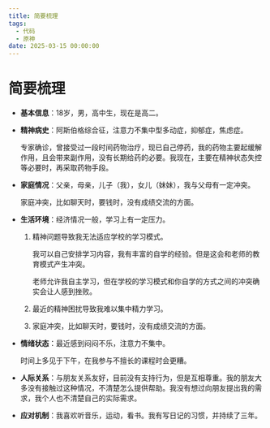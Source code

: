 ```yaml
---
title: 简要梳理
tags:
  - 代码
  - 原神
date: 2025-03-15 00:00:00
---
```

# 简要梳理

- **基本信息**：18岁，男，高中生，现在是高二。

- **精神病史**：阿斯伯格综合征，注意力不集中型多动症，抑郁症，焦虑症。

  专家确诊，曾接受过一段时间药物治疗，现已自己停药，我的药物主要起缓解作用，且会带来副作用，没有长期给药的必要。我现在，主要在精神状态失控等必要时，再采取药物手段。

- **家庭情况**：父亲，母亲，儿子（我），女儿（妹妹），我与父母有一定冲突。

  家庭冲突，比如聊天时，要钱时，没有成绩交流的方面。

- **生活环境**：经济情况一般，学习上有一定压力。

  1. 精神问题导致我无法适应学校的学习模式。

     我可以自己安排学习内容，我有丰富的自学的经验。但是这会和老师的教育模式产生冲突。

     老师允许我自主学习，但在学校的学习模式和你自学的方式之间的冲突确实会让人感到挫败。

  2. 最近的精神困扰导致我难以集中精力学习。

  3. 家庭冲突，比如聊天时，要钱时，没有成绩交流的方面。

- **情绪状态**：最近感到闷闷不乐，注意力不集中。

  时间上多见于下午，在我参与不擅长的课程时会更糟。

- **人际关系**：与朋友关系友好，目前没有支持行为，但是互相尊重。我的朋友大多没有接触过这种情况，不清楚怎么提供帮助。我没有想过向朋友提出我的需求，我个人也不清楚自己的实际需求。

- **应对机制**：我喜欢听音乐，运动，看书。我有写日记的习惯，并持续了三年。